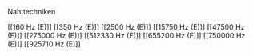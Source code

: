 Nahttechniken

[[160 Hz (E)]]
[[350 Hz (E)]]
[[2500 Hz (E)]]
[[15750 Hz (E)]]
[[47500 Hz (E)]]
[[275000 Hz (E)]]
[[512330 Hz (E)]]
[[655200 Hz (E)]]
[[750000 Hz (E)]]
[[925710 Hz (E)]]